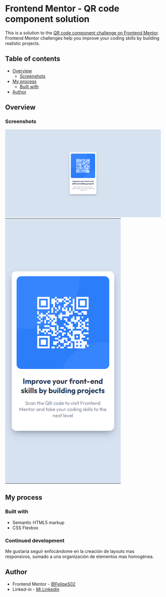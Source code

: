 # Frontend Mentor - QR code component solution

This is a solution to the [QR code component challenge on Frontend Mentor](https://www.frontendmentor.io/challenges/qr-code-component-iux_sIO_H). Frontend Mentor challenges help you improve your coding skills by building realistic projects. 

## Table of contents

- [Overview](#overview)
  - [Screenshots](#screenshots)
- [My process](#my-process)
  - [Built with](#built-with)
- [Author](#author)

## Overview

### Screenshots

![](./screenshots/Desktop.png)
![](./screenshots/Mobile.png)

## My process

### Built with

- Semantic HTML5 markup
- CSS Flexbox

### Continued development

Me gustaría seguir enfocándome en la creación de layouts mas responsivos, sumado a una organización de elementos mas homogénea.

## Author

- Frontend Mentor - [@FelipeS02](https://www.frontendmentor.io/profile/FelipeS02)
- Linked-in - [Mi Linkedin](https://www.linkedin.com/in/felipe-saracho/)

